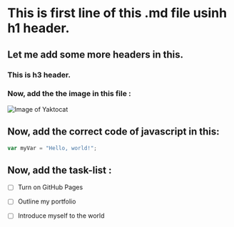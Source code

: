 # This is first line of this .md file usinh h1 header.
## Let me add some more headers in this.
### This is h3 header.

### Now, add the the image in this file :

![Image of Yaktocat](https://octodex.github.com/images/yaktocat.png)


## Now, add the correct code of javascript in this:

``` javascript
var myVar = "Hello, world!";
```

## Now, add the task-list :

- [ ] Turn on GitHub Pages
- [ ] Outline my portfolio
- [ ] Introduce myself to the world

